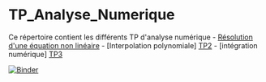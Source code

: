 # TP_Analyse_Numerique

Ce répertoire contient les différents TP d'analyse numérique 
              - [Résolution d'une équation non linéaire] 
              - [Interpolation polynomiale] [TP2][TP2]
              - [intégration numérique] [TP3][TP3]      




    
 [Résolution d'une équation non linéaire]: https://github.com/mohameedboud/TP_Analyse_Num-rique/blob/main/TP1/TP1_E.ipynb

 [TP2]: https://github.com/mohameedboud/TP_Analyse_Num-rique/blob/main/TP2/TP2_E.ipynb
        

 [TP3]: https://github.com/mohameedboud/TP_Analyse_Num-rique/tree/main/Projet%20TP3



[![Binder](https://mybinder.org/badge_logo.svg)](https://mybinder.org/v2/gh/mohameedboud/TP_Analyse_Num-rique/main)
